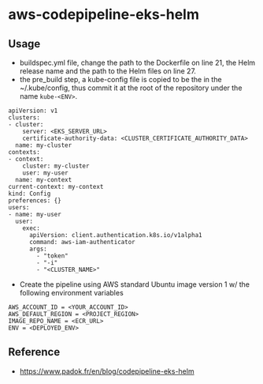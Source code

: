 # aws-codepipeline-eks-helm

## Usage
- buildspec.yml file, change the path to the Dockerfile on line 21, the Helm release name and the path to the Helm files on line 27.
-  the pre_build step, a kube-config file is copied to be the in the ~/.kube/config, thus commit it at the root of the repository under the name `kube-<ENV>`.
```
apiVersion: v1
clusters:
- cluster:
    server: <EKS_SERVER_URL>
    certificate-authority-data: <CLUSTER_CERTIFICATE_AUTHORITY_DATA>
  name: my-cluster
contexts:
- context:
    cluster: my-cluster
    user: my-user
  name: my-context
current-context: my-context
kind: Config
preferences: {}
users:
- name: my-user
  user:
    exec:
      apiVersion: client.authentication.k8s.io/v1alpha1
      command: aws-iam-authenticator
      args:
        - "token"
        - "-i"
        - "<CLUSTER_NAME>"
```
- Create the pipeline using AWS standard Ubuntu image version 1 w/ the following environment variables
```
AWS_ACCOUNT_ID = <YOUR_ACCOUNT_ID>
AWS_DEFAULT_REGION = <PROJECT_REGION>
IMAGE_REPO_NAME = <ECR_URL>
ENV = <DEPLOYED_ENV>
```

## Reference
- https://www.padok.fr/en/blog/codepipeline-eks-helm
